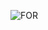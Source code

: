 ![FOR](https://user-images.githubusercontent.com/98745874/157707453-6267735b-99b5-4239-8cf1-1b7f9199c750.png)
